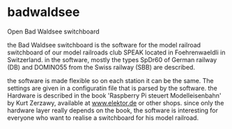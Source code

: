 # badwaldsee
Open Bad Waldsee switchboard

the Bad Waldsee switchboard is the software for the model railroad switchboard of our model railroads club SPEAK located in Foehrenwaeldli in Switzerland.
in the software, mostly the types SpDr60 of German railway (DB) and DOMINO55 from the Swiss railway (SBB) are described.

the software is made flexible so on each station it can be the same. The settings are given in a configuratin file that is parsed by the software.
the Hardware is described in the book 'Raspberry Pi steuert Modelleisenbahn' by Kurt Zerzawy, available at www.elektor.de or other shops.
since only the hardware layer really depends on the book, the software is interesting for everyone who want to realise a switchboard for his model railroad.
